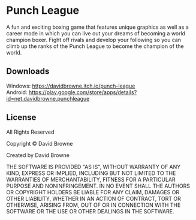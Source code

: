 # Punch League
A fun and exciting boxing game that features unique graphics as well as a career mode in which you can live out your dreams of becoming a world champion boxer. Fight off rivals and develop your following so you can climb up the ranks of the Punch League to become the champion of the world. 

## Downloads
Windows: https://davidbrowne.itch.io/punch-league \
Android: https://play.google.com/store/apps/details?id=net.davidbrowne.punchleague

## License
All Rights Reserved

Copyright © David Browne

Created by David Browne

THE SOFTWARE IS PROVIDED "AS IS", WITHOUT WARRANTY OF ANY KIND, EXPRESS OR IMPLIED, INCLUDING BUT NOT LIMITED TO THE WARRANTIES OF MERCHANTABILITY, FITNESS FOR A PARTICULAR PURPOSE AND NONINFRINGEMENT. IN NO EVENT SHALL THE AUTHORS OR COPYRIGHT HOLDERS BE LIABLE FOR ANY CLAIM, DAMAGES OR OTHER LIABILITY, WHETHER IN AN ACTION OF CONTRACT, TORT OR OTHERWISE, ARISING FROM, OUT OF OR IN CONNECTION WITH THE SOFTWARE OR THE USE OR OTHER DEALINGS IN THE SOFTWARE.
